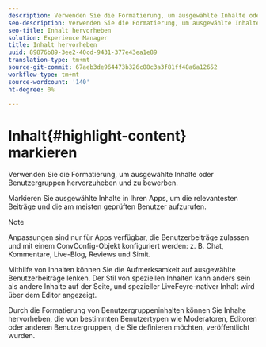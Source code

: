 ```yaml
---
description: Verwenden Sie die Formatierung, um ausgewählte Inhalte oder Benutzergruppen hervorzuheben und zu bewerben.
seo-description: Verwenden Sie die Formatierung, um ausgewählte Inhalte oder Benutzergruppen hervorzuheben und zu bewerben.
seo-title: Inhalt hervorheben
solution: Experience Manager
title: Inhalt hervorheben
uuid: 89876b89-3ee2-40cd-9431-377e43ea1e89
translation-type: tm+mt
source-git-commit: 67aeb3de964473b326c88c3a3f81ff48a6a12652
workflow-type: tm+mt
source-wordcount: '140'
ht-degree: 0%

---
```



# Inhalt{#highlight-content} markieren

Verwenden Sie die Formatierung, um ausgewählte Inhalte oder Benutzergruppen hervorzuheben und zu bewerben.

Markieren Sie ausgewählte Inhalte in Ihren Apps, um die relevantesten Beiträge und die am meisten geprüften Benutzer aufzurufen.

>[!NOTE]
>
>Anpassungen sind nur für Apps verfügbar, die Benutzerbeiträge zulassen und mit einem ConvConfig-Objekt konfiguriert werden: z. B. Chat, Kommentare, Live-Blog, Reviews und Simit.

Mithilfe von Inhalten können Sie die Aufmerksamkeit auf ausgewählte Benutzerbeiträge lenken. Der Stil von speziellen Inhalten kann anders sein als andere Inhalte auf der Seite, und spezieller LiveFeyre-nativer Inhalt wird über dem Editor angezeigt.

Durch die Formatierung von Benutzergruppeninhalten können Sie Inhalte hervorheben, die von bestimmten Benutzertypen wie Moderatoren, Editoren oder anderen Benutzergruppen, die Sie definieren möchten, veröffentlicht wurden.
